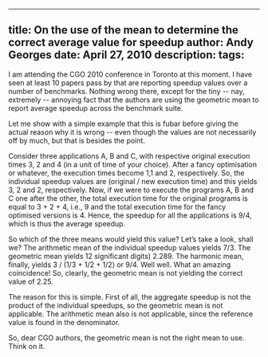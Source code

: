 -----
title:  On the use of the mean to determine the correct average value for speedup
author: Andy Georges
date: April 27, 2010
description: 
tags: 
-----







I am attending the CGO 2010 conference in Toronto at this moment. I have
seen at least 10 papers pass by that are reporting speedup values over a
number of benchmarks. Nothing wrong there, except for the tiny -- nay,
extremely -- annoying fact that the authors are using the geometric mean
to report average speedup across the benchmark suite.


Let me show with a simple example that this is fubar before giving the
actual reason why it is wrong -- even though the values are not
necessarily off by much, but that is besides the point.


Consider three applications A, B and C, with respective original
execution times 3, 2 and 4 (in a unit of time of your choice). After a
fancy optimisation or whatever, the execution times become 1,1 and 2,
respectively. So, the individual speedup values are (original / new
execution time) and this yields 3, 2 and 2, respectively. Now, if we
were to execute the programs A, B and C one after the other, the total
execution time for the original programs is equal to 3 + 2 + 4, i.e., 9
and the total execution time for the fancy optimised versions is 4.
Hence, the speedup for all the applications is 9/4, which is thus the
average speedup.


So which of the three means would yield this value? Let’s take a look,
shall we? The arithmetic mean of the individual speedup values yields
7/3. The geometric mean yields 12
significant digits) 2.289. The harmonic mean, finally, yields 3 / (1/3 +
1/2 + 1/2) or 9/4. Well well. What an amazing coincidence! So, clearly,
the geometric mean is not yielding the correct value of 2.25.


The reason for this is simple. First of all, the aggregate speedup is
not the product of the individual speedups, so the geometric mean is not
applicable. The arithmetic mean also is not applicable, since the
reference value is found in the denominator.


So, dear CGO authors, the geometric mean is not the right mean to use.
Think on it.
